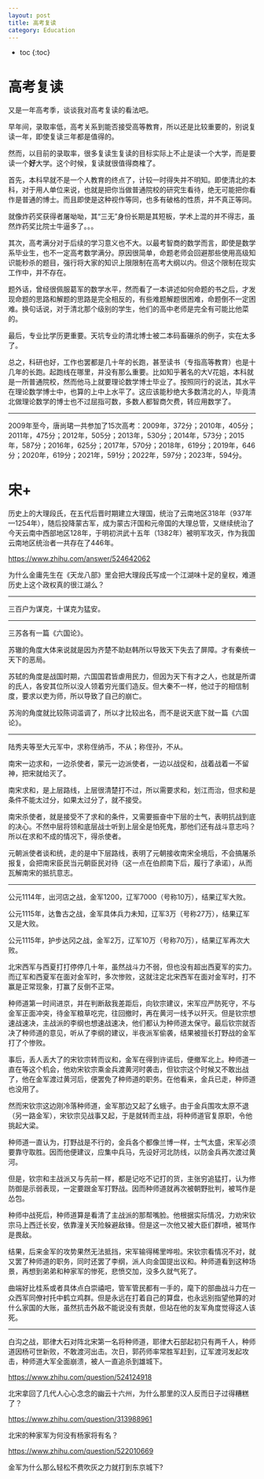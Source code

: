 ```yaml
---
layout: post
title: 高考复读
category: Education 
---
```


* toc
{:toc}

# 高考复读

又是一年高考季，谈谈我对高考复读的看法吧。

早年间，录取率低，高考关系到能否接受高等教育，所以还是比较重要的，别说复读一年，即使复读三年都是值得的。

然而，以目前的录取率，很多复读生复读的目标实际上不止是读一个大学，而是要读一个**好**大学。这个时候，复读就很值得商榷了。

首先，本科早就不是一个人教育的终点了，计较一时得失并不明知。即使清北的本科，对于用人单位来说，也就是把你当做普通院校的研究生看待，绝无可能把你看作是普通的博士。而且即使是这种视作等同，也多有破格的性质，并不真正等同。

就像炸药奖获得者屠呦呦，其“三无”身份长期是其短板，学术上混的并不得志，虽然炸药奖比院士牛逼多了。。。

其次，高考满分对于后续的学习意义也不大。以最考智商的数学而言，即使是数学系毕业生，也不一定高考数学满分。原因很简单，命题老师会回避那些使用高级知识能秒杀的题目，强行将大家的知识上限限制在高考大纲以内。但这个限制在现实工作中，并不存在。

题外话，曾经很佩服葛军的数学水平，然而看了一本讲述如何命题的书之后，才发现命题的思路和解题的思路是完全相反的，有些难题解题很困难，命题倒不一定困难。换句话说，对于清北那个级别的学生，他们的高中老师是完全有可能比他菜的。

最后，专业比学历更重要。天坑专业的清北博士被二本码畜碾杀的例子，实在太多了。

总之，科研也好，工作也罢都是几十年的长跑，甚至读书（专指高等教育）也是十几年的长跑。起跑线在哪里，并没有那么重要。比如知乎著名的大V花姐，本科就是一所普通院校，然而他马上就要理论数学博士毕业了。按照同行的说法，其水平在理论数学博士中，也算的上中上水平了。这应该能秒绝大多数清北的人，毕竟清北做理论数学的博士也不过屈指可数，多数人都智商欠费，转应用数学了。

---

2009年至今，唐尚珺一共参加了15次高考：2009年，372分；2010年，405分；2011年，475分；2012年，505分；2013年，530分；2014年，573分；2015年，587分；2016年，625分；2017年，570分；2018年，619分；2019年，646分；2020年，619分；2021年，591分；2022年，597分；2023年，594分。

# 宋+

历史上的大理段氏，在五代后晋时期建立大理国，统治了云南地区318年（937年—1254年），随后投降蒙古军，成为蒙古汗国和元帝国的大理总管，又继续统治了今天云南中西部地区128年，于明初洪武十五年（1382年）被明军攻灭，作为我国云南地区统治者一共存在了446年。

https://www.zhihu.com/answer/524642062

为什么金庸先生在《天龙八部》里会把大理段氏写成一个江湖味十足的皇权，难道历史上这个政权真的很江湖么？

---

三百户为谋克，十谋克为猛安。

---

三苏各有一篇《六国论》。

苏辙的角度大体来说就是因为齐楚不助赵韩所以导致天下失去了屏障。才有秦统一天下的恶局。

苏轼的角度是战国时期，六国国君皆虐用民力，但因为天下有才之人，也就是所谓的氏人，各安其位所以没人领着穷光蛋们造反。但大秦不一样，他过于的相信制度，要求以吏为师，所以导致了自己的崩亡。

苏洵的角度就比较陈词滥调了，所以才比较出名，而不是说天底下就一篇《六国论》。

---

陆秀夫等至大元军中，求称侄纳币，不从；称侄孙，不从。

南宋一边求和，一边杀使者，蒙元一边派使者，一边以战促和，战着战着一不留神，把宋就给灭了。

南宋求和，是上层路线，上层很清楚打不过，所以需要求和，划江而治，但求和是条件不能太过分，如果太过分了，就不接受。

南宋杀使者，就是接受不了求和的条件，又需要振奋中下层的士气，表明抗战到底的决心。不然中层将领和底层战士听到上层全是怕死鬼，那他们还有战斗意志吗？所以在求和不成的情况下，得杀使者。

元朝派使者谈和统，走的是中下层路线，表明了元朝接收南宋全境后，不会搞屠杀报复，会把南宋臣民当元朝臣民对待（这一点在伯颜南下后，履行了承诺），从而瓦解南宋的抵抗意志。

---

公元1114年，出河店之战，金军1200，辽军7000（号称10万），结果辽军大败。

公元1115年，达鲁古之战，金军具体兵力未知，辽军3万（号称27万），结果辽军又是大败。

公元1115年，护步达冈之战，金军2万，辽军10万（号称70万），结果辽军再次大败。

北宋西军与西夏打打停停几十年，虽然战斗力不弱，但也没有超出西夏军的实力。而辽军和西夏军在面对金军时，多次惨败，这就注定北宋西军在面对金军时，打不赢是正常现象，打赢了反倒不正常。

种师道第一时间进京，并在判断敌我差距后，向钦宗建议，宋军应严防死守，不与金军正面冲突，待金军粮草吃完，往回撤时，再在黄河一线予以歼灭。但是钦宗想速战速决，主战派的李纲也想速战速决，他们都认为种师道太保守。最后钦宗就否决了种师道的意见，听从了李纲的建议，半夜派军偷袭，结果被擅长打野战的金军打了个惨败。

事后，丢人丢大了的宋钦宗转而议和，金军在得到许诺后，便撤军北上。种师道一直在等这个机会，他劝宋钦宗乘金兵渡黄河时袭击，但钦宗这个时候又不敢出战了，他在金军渡过黄河后，便罢免了种师道的职务。在他看来，金兵已走，种师道也没用了。

然而宋钦宗这边刚冷落种师道，金军那边又起了幺蛾子。由于金兵围攻太原不退（另一路金军），宋钦宗见战事又起，于是就转而主战，将种师道官复原职，令他挑起大梁。

种师道一直认为，打野战是不行的，金兵各个都像兰博一样，士气太盛，宋军必须要靠守取胜。因而他便建议，应集中兵马，先设好河北防线，以防金兵再次渡过黄河。

但是，钦宗和主战派又与先前一样，都是记吃不记打的货，主张穷追猛打，认为修防御是示弱表现，一定要跟金军打野战。因而种师道就再次被朝野批判，被骂作是怂包。

种师中战死后，种师道算是看清了主战派的那帮嘴脸。他根据实际情况，力劝宋钦宗马上西迁长安，依靠潼关天险躲避敌锋。但是这一次他又被大臣们群喷，被骂作是畏敌。

结果，后来金军的攻势果然无法抵挡，宋军输得稀里哗啦。宋钦宗看情况不对，就又罢了种师道的职务，同时还罢了李纲，派人向金国提出议和。种师道看到这种场景，再想到弟弟和种家军的惨死，悲愤交加，没多久就气死了。

曲端好比桂系或者具体点白崇禧吧，管军管民都有一手的，麾下的部曲战斗力在一众西军同僚衬托中鹤立鸡群。但是永远在打着自己的算盘，也永远别指望他算的对什么家国的大账，虽然抗击外敌不能说没有贡献，但站在他的友军角度觉得这人该死。

---

白沟之战，耶律大石对阵北宋第一名将种师道，耶律大石部起初只有两千人，种师道因杨可世新败，不敢渡河出击。次日，郭药师率常胜军赶到，辽军渡河发起攻击，种师道大军全面崩溃，被人一直追杀到雄城下。

https://www.zhihu.com/question/524124918

北宋拿回了几代人心心念念的幽云十六州，为什么那里的汉人反而日子过得糟糕了？

https://www.zhihu.com/question/313988961

北宋的种家军为何没有杨家将有名？

https://www.zhihu.com/question/522010669

金军为什么那么轻松不费吹灰之力就打到东京城下?
